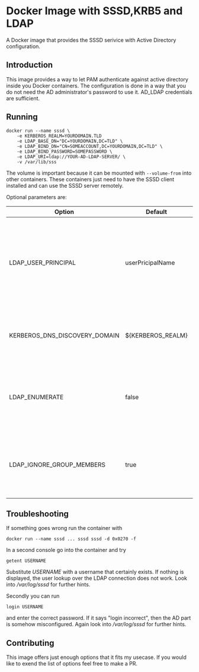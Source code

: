 # Docker Image with SSSD,KRB5 and LDAP
A Docker image that provides the SSSD serivice with Active Directory configuration.

## Introduction

This image provides a way to let PAM authenticate against active directory inside you Docker containers.
The configuration is done in a way that you do not need the AD administrator's password to use it. AD_LDAP credentials are sufficient.

## Running

```
docker run --name sssd \
    -e KERBEROS_REALM=YOURDOMAIN.TLD
    -e LDAP_BASE_DN="DC=YOURDOMAIN,DC=TLD" \
    -e LDAP_BIND_DN="CN=SOMEACCOUNT,DC=YOURDOMAIN,DC=TLD" \
    -e LDAP_BIND_PASSWORD=SOMEPASSWORD \
    -e LDAP_URI=ldap://YOUR-AD-LDAP-SERVER/ \
    -v /var/lib/sss
```

The volume is important because it can be mounted with ```--volume-from``` into other containers. These containers just need to have the SSSD client installed and can use the SSSD server remotely.

Optional parameters are:

| Option                        | Default           | Description                                                                                                                          |
|-------------------------------|-------------------|--------------------------------------------------------------------------------------------------------------------------------------|
| LDAP_USER_PRINCIPAL           | userPricipalName  | The LDAP attribute identifying the user name for Kerberos. Set this to a nonexisting entry if this differs from the actiol username. |
| KERBEROS_DNS_DISCOVERY_DOMAIN | ${KERBEROS_REALM} | Change this, if your DNS uses another domain suffic than your AD realm.                                                              |
| LDAP_ENUMERATE                | false             | If set to true all users and groups will be downloaded at startup. May cause bad performance.                                                    |
| LDAP_IGNORE_GROUP_MEMBERS     | true              | If set to false ```getent group <groupname>``` will contain all group members. May cause bad performance.                                 |

## Troubleshooting

If something goes wrong run the container with

```
docker run --name sssd ... sssd sssd -d 0x0270 -f
```

In a second console go into the container and try
```
getent USERNAME
```
Substitute *USERNAME* with a username that certainly exists. If nothing is displayed, the user lookup over the LDAP connection does not work. Look into */var/log/sssd* for further hints.

Secondly you can run
```
login USERNAME
```
and enter the correct password. If it says "login incorrect", then the AD part is somehow misconfigured. Again look into */var/log/sssd* for further hints.


## Contributing

This image offers just enough options that it fits my usecase. If you would like to exend the list of options feel free to make a PR.

